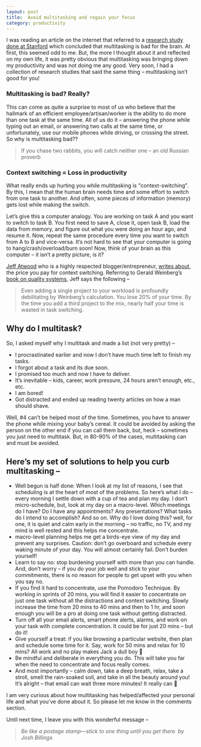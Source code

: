 ```yaml
---
layout: post
title:  Avoid multitasking and regain your focus
category: productivity 
---
```


I was reading an article on the internet that referred to a [research study done at Stanford](http://news.stanford.edu/2009/08/24/multitask-research-study-082409/) which concluded that multitasking is bad for the brain. At first, this seemed odd to me. But, the more I thought about it and reflected on my own life, it was pretty obvious that multitasking was bringing down my productivity and was not doing me any good. Very soon, I had a collection of research studies that said the same thing – multitasking isn’t good for you!

<!--readmore-->

### Multitasking is bad? Really?

This can come as quite a surprise to most of us who believe that the hallmark of an efficient employee/artisan/worker is the ability to do more than one task at the same time. All of us do it – answering the phone while typing out an email, or answering two calls at the same time, or unfortunately, use our mobile phones while driving, or crossing the street. So why is multitasking bad??

>If you chase two rabbits, you will catch neither one
>– an old Russian proverb


### Context switching = Loss in productivity

What really ends up hurting you while multitasking is "context-switching". By this, I mean that the human brain needs time and some effort to switch from one task to another. And often, some pieces of information (memory) gets lost while making the switch.

Let’s give this a computer analogy. You are working on task A and you want to switch to task B. You first need to save A, close it, open task B, load the data from memory, and figure out what you were doing an hour ago, and resume it. Now, repeat the same procedure every time you want to switch from A to B and vice-versa. It’s not hard to see that your computer is going to hang/crash/overload/burn soon! Now, think of your brain as this computer – it isn’t a pretty picture, is it?

[Jeff Atwood](https://blog.codinghorror.com/) who is a highly respected blogger/entrepreneur, [writes about](https://blog.codinghorror.com/the-multi-tasking-myth/), the price you pay for context switching. Referring to Gerald Weinberg’s [book on quality systems](http://www.geraldmweinberg.com/Site/QSM_vol_1.html), Jeff says the following –

>Even adding a single project to your workload is profoundly debilitating by Weinberg’s calculation. You lose 20% of your time. By the time you add a third project to the mix, nearly half your time is wasted in task switching.



## Why do I multitask?

So, I asked myself why I multitask and made a list (not very pretty) –

- I procrastinated earlier and now I don’t have much time left to finish my tasks.
- I forgot about a task and its due soon.
- I promised too much and now I have to deliver.
- It’s inevitable – kids, career, work pressure, 24 hours aren’t enough, etc., etc.
- I am bored!
- Got distracted and ended up reading twenty articles on how a man should shave.

Well, #4 can’t be helped most of the time. Sometimes, you have to answer the phone while mixing your baby’s cereal. It could be avoided by asking the person on the other end if you can call them back, but, heck – sometimes you just need to multitask. But, in 80-90% of the cases, multitasking can and must be avoided.




## Here’s my set of solutions to help you curb multitasking –

- Well begun is half done: When I look at my list of reasons, I see that scheduling is at the heart of most of the problems. So here’s what I do – every morning I settle down with a cup of tea and plan my day. I don’t micro-schedule, but, look at my day on a macro-level. Which meetings do I have? Do I have any appointments? Any presentations? What tasks do I intend to accomplish? And so on. Why do I love doing this? well, for one, it is quiet and calm early in the morning – no traffic, no TV, and my mind is well rested and this helps me concentrate.
- macro-level planning helps me get a birds-eye view of my day and prevent any surprises.
Caution: don’t go overboard and schedule every waking minute of your day. You will almost certainly fail. Don’t burden yourself!
- Learn to say no: stop burdening yourself with more than you can handle. And, don’t worry – if you do your job well and stick to your commitments, there is no reason for people to get upset with you when you say no.
- If you find it hard to concentrate, use the Pomodoro Technique. By working in sprints of 20 mins, you will find it easier to concentrate on just one task without all the distractions and context switching. Slowly increase the time from 20 mins to 40 mins and then to 1 hr, and soon enough you will be a pro at doing one task without getting distracted.
- Turn off all your email alerts, smart phone alerts, alarms, and work on your task with complete concentration. It could be for just 20 mins – but do it!
- Give yourself a treat: if you like browsing a particular website, then plan and schedule some time for it. Say, work for 50 mins and relax for 10 mins? All work and no play makes Jack a dull boy 🙂
- Be mindful and deliberate in everything you do. This will take you far when the need to concentrate and focus really comes.
- And most importantly – calm down, take a deep breath, relax, take a stroll, smell the rain-soaked soil, and take in all the beauty around you! It’s alright – that email can wait three more minutes! It really can 🙂

I am very curious about how multitasking has helped/affected your personal life and what you’ve done about it. So please let me know in the comments section.

Until next time, I leave you with this wonderful message –

>*Be like a postage stamp—stick to one thing until you get there. by Josh Billings*


